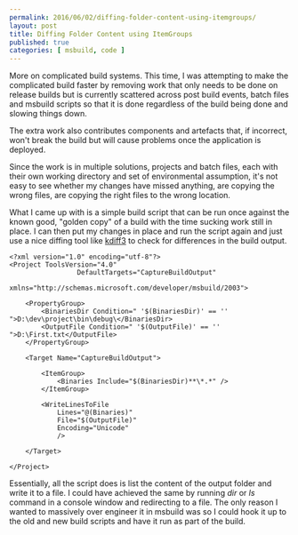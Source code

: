 ```yaml
---
permalink: 2016/06/02/diffing-folder-content-using-itemgroups/
layout: post
title: Diffing Folder Content using ItemGroups
published: true 
categories: [ msbuild, code ]
---
```


More on complicated build systems. This time, I was attempting to make the complicated 
build faster by removing work that only needs to be done on release builds but is currently 
scattered across post build events, batch files and msbuild scripts so that it is done 
regardless of the build being done and slowing things down.

The extra work also contributes components and artefacts that, if incorrect, won't break the build but 
will cause problems once the application is deployed.  

Since the work is in multiple solutions, projects and batch files, each with their own working directory and 
set of environmental assumption, it's not easy to see whether my changes have missed anything, are copying 
the wrong files, are copying the right files to the wrong location.

What I came up with is a simple build script that can be run once against the known good, "golden copy" of a 
build with the time sucking work still in place. I can then put my changes in place and run the script again 
and just use a nice diffing tool like [kdiff3](kdiff3.sourceforge.net/) to check for differences in the 
build output. 


    <?xml version="1.0" encoding="utf-8"?>
    <Project ToolsVersion="4.0"
	    			 DefaultTargets="CaptureBuildOutput"
		    		 xmlns="http://schemas.microsoft.com/developer/msbuild/2003">

	    <PropertyGroup>
		    <BinariesDir Condition=" '$(BinariesDir)' == '' ">D:\dev\project\bin\debug\</BinariesDir>
		    <OutputFile Condition=" '$(OutputFile)' == '' ">D:\First.txt</OutputFile>
	    </PropertyGroup>	
	
	    <Target Name="CaptureBuildOutput">
		
		    <ItemGroup>
			    <Binaries Include="$(BinariesDir)**\*.*" />
		    </ItemGroup>
		
		    <WriteLinesToFile 
			    Lines="@(Binaries)" 
			    File="$(OutputFile)" 
			    Encoding="Unicode" 
			    />
			
	    </Target>
	
    </Project>

Essentially, all the script does is list the content of the output folder and write it to a file. I could have 
achieved the same by running *dir* or *ls* command in a console window and redirecting to a file. The only 
reason I wanted to massively over engineer it in msbuild was so I could hook it up to the old and new build scripts 
and have it run as part of the build.  
